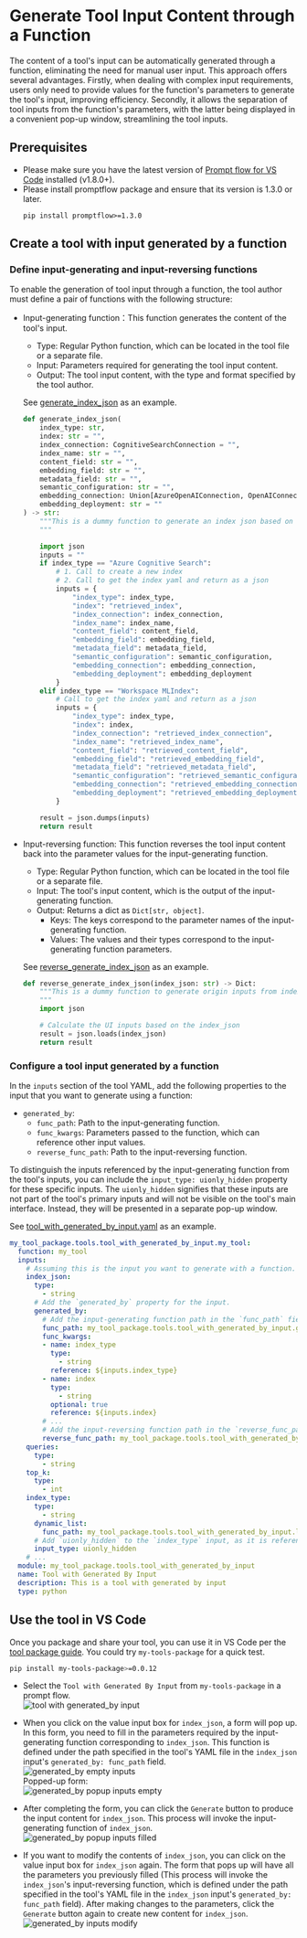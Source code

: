 # Generate Tool Input Content through a Function
The content of a tool's input can be automatically generated through a function, eliminating the need for manual user input. This approach offers several advantages. Firstly, when dealing with complex input requirements, users only need to provide values for the function's parameters to generate the tool's input, improving efficiency. Secondly, it allows the separation of tool inputs from the function's parameters, with the latter being displayed in a convenient pop-up window, streamlining the tool inputs.

## Prerequisites

- Please make sure you have the latest version of [Prompt flow for VS Code](https://marketplace.visualstudio.com/items?itemName=prompt-flow.prompt-flow) installed (v1.8.0+).
- Please install promptflow package and ensure that its version is 1.3.0 or later.
  ```
  pip install promptflow>=1.3.0
  ```

## Create a tool with input generated by a function

### Define input-generating and input-reversing functions
To enable the generation of tool input through a function, the tool author must define a pair of functions with the following structure:  
- Input-generating function：This function generates the content of the tool's input.
  - Type: Regular Python function, which can be located in the tool file or a separate file.
  - Input: Parameters required for generating the tool input content.
  - Output: The tool input content, with the type and format specified by the tool author.  

  See [generate_index_json](https://github.com/microsoft/promptflow/blob/main/examples/tools/tool-package-quickstart/my_tool_package/tools/tool_with_generated_by_input.py) as an example.

  ```python
  def generate_index_json(
      index_type: str,
      index: str = "",
      index_connection: CognitiveSearchConnection = "",
      index_name: str = "",
      content_field: str = "",
      embedding_field: str = "",
      metadata_field: str = "",
      semantic_configuration: str = "",
      embedding_connection: Union[AzureOpenAIConnection, OpenAIConnection] = "",
      embedding_deployment: str = ""
  ) -> str:
      """This is a dummy function to generate an index json based on the inputs.
      """

      import json
      inputs = ""
      if index_type == "Azure Cognitive Search":
          # 1. Call to create a new index
          # 2. Call to get the index yaml and return as a json
          inputs = {
              "index_type": index_type,
              "index": "retrieved_index",
              "index_connection": index_connection,
              "index_name": index_name,
              "content_field": content_field,
              "embedding_field": embedding_field,
              "metadata_field": metadata_field,
              "semantic_configuration": semantic_configuration,
              "embedding_connection": embedding_connection,
              "embedding_deployment": embedding_deployment
          }
      elif index_type == "Workspace MLIndex":
          # Call to get the index yaml and return as a json
          inputs = {
              "index_type": index_type,
              "index": index,
              "index_connection": "retrieved_index_connection",
              "index_name": "retrieved_index_name",
              "content_field": "retrieved_content_field",
              "embedding_field": "retrieved_embedding_field",
              "metadata_field": "retrieved_metadata_field",
              "semantic_configuration": "retrieved_semantic_configuration",
              "embedding_connection": "retrieved_embedding_connection",
              "embedding_deployment": "retrieved_embedding_deployment"
          }

      result = json.dumps(inputs)
      return result
  ```

- Input-reversing function: This function reverses the tool input content back into the parameter values for the input-generating function.
  - Type: Regular Python function, which can be located in the tool file or a separate file.
  - Input: The tool's input content, which is the output of the input-generating function.
  - Output: Returns a dict as `Dict[str, object]`.
    - Keys: The keys correspond to the parameter names of the input-generating function.
    - Values: The values and their types correspond to the input-generating function parameters.

  See [reverse_generate_index_json](https://github.com/microsoft/promptflow/blob/main/examples/tools/tool-package-quickstart/my_tool_package/tools/tool_with_generated_by_input.py) as an example.
  ```python
  def reverse_generate_index_json(index_json: str) -> Dict:
      """This is a dummy function to generate origin inputs from index_json.
      """
      import json

      # Calculate the UI inputs based on the index_json
      result = json.loads(index_json)
      return result
  ```

### Configure a tool input generated by a function

In the `inputs` section of the tool YAML, add the following properties to the input that you want to generate using a function:  
- `generated_by`:
  - `func_path`: Path to the input-generating function.
  - `func_kwargs`: Parameters passed to the function, which can reference other input values.
  - `reverse_func_path`: Path to the input-reversing function.

To distinguish the inputs referenced by the input-generating function from the tool's inputs, you can include the `input_type: uionly_hidden` property for these specific inputs. The `uionly_hidden` signifies that these inputs are not part of the tool's primary inputs and will not be visible on the tool's main interface. Instead, they will be presented in a separate pop-up window.  

See [tool_with_generated_by_input.yaml](https://github.com/microsoft/promptflow/blob/main/examples/tools/tool-package-quickstart/my_tool_package/yamls/tool_with_generated_by_input.yaml) as an example.

```yaml
my_tool_package.tools.tool_with_generated_by_input.my_tool:
  function: my_tool
  inputs:
    # Assuming this is the input you want to generate with a function.
    index_json:
      type:
        - string
      # Add the `generated_by` property for the input.
      generated_by:
        # Add the input-generating function path in the `func_path` field.
        func_path: my_tool_package.tools.tool_with_generated_by_input.generate_index_json
        func_kwargs: 
        - name: index_type
          type: 
            - string
          reference: ${inputs.index_type}
        - name: index
          type:
            - string
          optional: true
          reference: ${inputs.index}
        # ...
        # Add the input-reversing function path in the `reverse_func_path` field.
        reverse_func_path: my_tool_package.tools.tool_with_generated_by_input.reverse_generate_index_json
    queries:
      type:
        - string
    top_k:
      type:
        - int
    index_type:
      type:
        - string
      dynamic_list:
        func_path: my_tool_package.tools.tool_with_generated_by_input.list_index_types
      # Add `uionly_hidden` to the `index_type` input, as it is referenced by the input-generating function.
      input_type: uionly_hidden
    # ...
  module: my_tool_package.tools.tool_with_generated_by_input
  name: Tool with Generated By Input
  description: This is a tool with generated by input
  type: python
```

## Use the tool in VS Code

Once you package and share your tool, you can use it in VS Code per the [tool package guide](create-and-use-tool-package.md#use-your-tool-from-vscode-extension). You could try `my-tools-package` for a quick test.

```sh
pip install my-tools-package>=0.0.12
```

- Select the `Tool with Generated By Input` from `my-tools-package` in a prompt flow.  
![tool with generated_by input](../../media/how-to-guides/develop-a-tool/tool_with_generated_by_input.png)  

- When you click on the value input box for `index_json`, a form will pop up. In this form, you need to fill in the parameters required by the input-generating function corresponding to `index_json`. This function is defined under the path specified in the tool's YAML file in the `index_json` input's `generated_by: func_path` field.  
![generated_by empty inputs](../../media/how-to-guides/develop-a-tool/generated_by_empty_inputs.png)  
Popped-up form:  
![generated_by popup inputs empty](../../media/how-to-guides/develop-a-tool/generated_by_popup_inputs_empty.png)  

- After completing the form, you can click the `Generate` button to produce the input content for `index_json`. This process will invoke the input-generating function of `index_json`.  
![generated_by popup inputs filled](../../media/how-to-guides/develop-a-tool/generated_by_popup_inputs_filled.png)  

- If you want to modify the contents of `index_json`, you can click on the value input box for `index_json` again. The form that pops up will have all the parameters you previously filled (This process will invoke the `index_json`'s input-reversing function, which is defined under the path specified in the tool's YAML file in the `index_json` input's `generated_by: func_path` field). After making changes to the parameters, click the `Generate` button again to create new content for `index_json`.  
![generated_by inputs modify](../../media/how-to-guides/develop-a-tool/generated_by_inputs_modify.png)  
